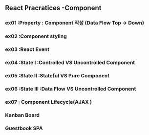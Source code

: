 ## React Pracratices -Component

### ex01 :Property : Component 작성 (Data Flow Top -> Down)
### ex02 :Component styling        
### ex03 :React Event              
### ex04 :State I :Controlled VS Uncontrolled Component
### ex05 :State II :Stateful VS Pure Component
### ex06 :State III :Data Flow VS Uncontrolled Component
### ex07 : Component Lifecycle(AJAX )

### Kanban Board
### Guestbook SPA